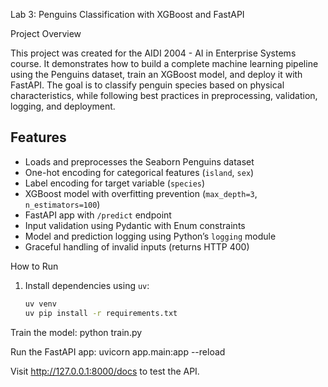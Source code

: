 Lab 3: Penguins Classification with XGBoost and FastAPI

Project Overview

This project was created for the AIDI 2004 - AI in Enterprise Systems course. It demonstrates how to build a complete machine learning pipeline using the Penguins dataset, train an XGBoost model, and deploy it with FastAPI. The goal is to classify penguin species based on physical characteristics, while following best practices in preprocessing, validation, logging, and deployment.
## Features

- Loads and preprocesses the Seaborn Penguins dataset
- One-hot encoding for categorical features (`island`, `sex`)
- Label encoding for target variable (`species`)
- XGBoost model with overfitting prevention (`max_depth=3`, `n_estimators=100`)
- FastAPI app with `/predict` endpoint
- Input validation using Pydantic with Enum constraints
- Model and prediction logging using Python’s `logging` module
- Graceful handling of invalid inputs (returns HTTP 400)


 How to Run

1. Install dependencies using `uv`:
   ```bash
   uv venv
   uv pip install -r requirements.txt

Train the model:
python train.py

Run the FastAPI app:
uvicorn app.main:app --reload

Visit http://127.0.0.1:8000/docs to test the API.
